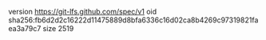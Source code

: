 version https://git-lfs.github.com/spec/v1
oid sha256:fb6d2d2c16222d11475889d8bfa6336c16d02ca8b4269c97319821faea3a79c7
size 2519
